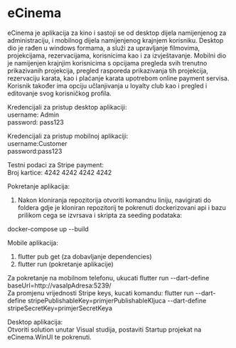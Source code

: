 # eCinema

eCinema je aplikacija za kino i sastoji se od desktop dijela namijenjenog za administraciju, i mobilnog dijela namijenjenog krajnjem korisniku.
Desktop dio je rađen u windows formama, a služi za upravljanje filmovima, projekcijama, rezervacijama, korisnicima kao i za izvještavanje.
Mobilni dio je namijenjen krajnjim korisnicima s opcijama pregleda svih trenutno prikazivanih projekcija, pregled rasporeda prikazivanja tih projekcija, 
rezervaciju karata, kao i plaćanje karata upotrebom online payment servisa. Korisnik također ima opciju učlanjivanja u loyalty club kao i pregled i editovanje svog korisničkog profila. 

Kredencijali za pristup desktop aplikaciji:  
username: Admin  
password: pass123

Kredencijali za pristup mobilnoj aplikaciji:  
username:Customer  
password:pass123  

Testni podaci za Stripe payment:  
Broj kartice: 4242 4242 4242 4242

Pokretanje aplikacija: 

1. Nakon kloniranja repozitorija otvoriti komandnu liniju, navigirati do foldera gdje je kloniran repozitorij te pokrenuti dockerizovani api i bazu prilikom cega se izvrsava i skripta za seeding podataka:  

docker-compose up --build  

 Mobile aplikacija:  
 1. flutter pub get (za dobavljanje dependencies)  
 2. flutter run  (pokretanje aplikacije)

 Za pokretanje na mobilnom telefonu, ukucati flutter run --dart-define baseUrl=http://vasaIpAdresa:5239/  
 Za promjenu vrijednosti Stripe keys, kucati komandu: flutter run --dart-define stripePublishableKey=primjerPublishableKljuca --dart-define 
 stripeSecretKey=primjerSecretKeya  

 Desktop aplikacija:  
 Otvoriti solution unutar Visual studija, postaviti Startup projekat na eCinema.WinUI te pokrenuti. 

